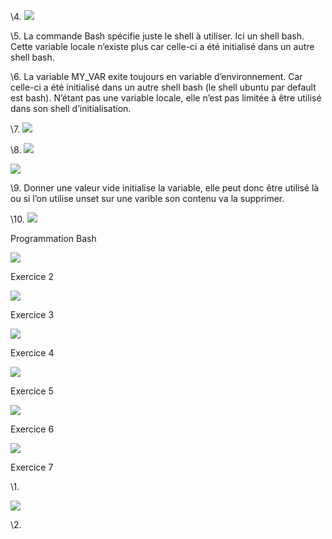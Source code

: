 ﻿\4. ![](Aspose.Words.6fecc595-10fd-4f51-a17c-1e07d0ed48b4.001.png)

\5. La commande Bash spécifie juste le shell à utiliser. Ici un shell bash. Cette variable locale n’existe plus car celle-ci a été initialisé dans un autre shell bash.

\6. La variable MY\_VAR exite toujours en variable d’environnement. Car celle-ci a été initialisé dans un autre shell bash  (le shell ubuntu par default est bash). N’étant pas une variable locale, elle n’est pas limitée à être utilisé dans son shell d’initialisation.

\7. ![](Aspose.Words.6fecc595-10fd-4f51-a17c-1e07d0ed48b4.002.png)

\8. ![](Aspose.Words.6fecc595-10fd-4f51-a17c-1e07d0ed48b4.003.png)

![](Aspose.Words.6fecc595-10fd-4f51-a17c-1e07d0ed48b4.004.png)

\9. Donner une valeur vide initialise la variable, elle peut donc être utilisé là ou si l’on utilise unset sur une varible son contenu va la supprimer.

\10. ![](Aspose.Words.6fecc595-10fd-4f51-a17c-1e07d0ed48b4.005.png)

Programmation Bash

![](Aspose.Words.6fecc595-10fd-4f51-a17c-1e07d0ed48b4.006.png)

Exercice 2

![](Aspose.Words.6fecc595-10fd-4f51-a17c-1e07d0ed48b4.007.png)

Exercice 3

![](Aspose.Words.6fecc595-10fd-4f51-a17c-1e07d0ed48b4.008.png)

Exercice 4

![](Aspose.Words.6fecc595-10fd-4f51-a17c-1e07d0ed48b4.009.png)

Exercice 5

![](Aspose.Words.6fecc595-10fd-4f51-a17c-1e07d0ed48b4.010.png)

Exercice 6

![](Aspose.Words.6fecc595-10fd-4f51-a17c-1e07d0ed48b4.011.png)

Exercice 7

\1.

![](Aspose.Words.6fecc595-10fd-4f51-a17c-1e07d0ed48b4.012.png)

\2.

